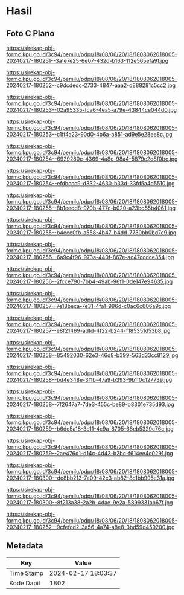# Hasil

## Foto C Plano

https://sirekap-obj-formc.kpu.go.id/3c94/pemilu/pdpr/18/08/06/20/18/1808062018005-20240217-180251--3a1e7e25-6e07-432d-b163-112e565efa9f.jpg

https://sirekap-obj-formc.kpu.go.id/3c94/pemilu/pdpr/18/08/06/20/18/1808062018005-20240217-180252--c9dcdedc-2733-4847-aaa2-d888281c5cc2.jpg

https://sirekap-obj-formc.kpu.go.id/3c94/pemilu/pdpr/18/08/06/20/18/1808062018005-20240217-180253--02a95335-fca6-4ea5-a79e-43844ce044d0.jpg

https://sirekap-obj-formc.kpu.go.id/3c94/pemilu/pdpr/18/08/06/20/18/1808062018005-20240217-180253--c1ff4a23-90d0-4b6a-a851-ad9e5e28ee8c.jpg

https://sirekap-obj-formc.kpu.go.id/3c94/pemilu/pdpr/18/08/06/20/18/1808062018005-20240217-180254--6929280e-4369-4a8e-98a4-5879c2d8f0bc.jpg

https://sirekap-obj-formc.kpu.go.id/3c94/pemilu/pdpr/18/08/06/20/18/1808062018005-20240217-180254--efdbccc9-d332-4630-b33d-33fd5a4d5510.jpg

https://sirekap-obj-formc.kpu.go.id/3c94/pemilu/pdpr/18/08/06/20/18/1808062018005-20240217-180255--8b1eedd8-970b-477c-b020-a23bd55b4061.jpg

https://sirekap-obj-formc.kpu.go.id/3c94/pemilu/pdpr/18/08/06/20/18/1808062018005-20240217-180255--b4eee0fb-a558-4b47-b4dd-7730bb0bd7c9.jpg

https://sirekap-obj-formc.kpu.go.id/3c94/pemilu/pdpr/18/08/06/20/18/1808062018005-20240217-180256--6a9c4f96-973a-440f-867e-ac47ccdce354.jpg

https://sirekap-obj-formc.kpu.go.id/3c94/pemilu/pdpr/18/08/06/20/18/1808062018005-20240217-180256--2fcce790-7bb4-49ab-96f1-0de147e94635.jpg

https://sirekap-obj-formc.kpu.go.id/3c94/pemilu/pdpr/18/08/06/20/18/1808062018005-20240217-180257--7e18beca-7e31-4fa1-996d-c0ac6c606a9c.jpg

https://sirekap-obj-formc.kpu.go.id/3c94/pemilu/pdpr/18/08/06/20/18/1808062018005-20240217-180257--e8f21469-adfd-4f22-b244-f185351d53b8.jpg

https://sirekap-obj-formc.kpu.go.id/3c94/pemilu/pdpr/18/08/06/20/18/1808062018005-20240217-180258--85492030-62e3-46d8-b399-563d33cc8129.jpg

https://sirekap-obj-formc.kpu.go.id/3c94/pemilu/pdpr/18/08/06/20/18/1808062018005-20240217-180258--bd4e348e-3f1b-47a9-b393-9b1f0c127739.jpg

https://sirekap-obj-formc.kpu.go.id/3c94/pemilu/pdpr/18/08/06/20/18/1808062018005-20240217-180258--7f2647a7-7de3-455c-be89-b8301e735d93.jpg

https://sirekap-obj-formc.kpu.go.id/3c94/pemilu/pdpr/18/08/06/20/18/1808062018005-20240217-180259--b6de5a18-3e11-4c9a-8705-68eb5329c76c.jpg

https://sirekap-obj-formc.kpu.go.id/3c94/pemilu/pdpr/18/08/06/20/18/1808062018005-20240217-180259--2ae476d1-d14c-4d43-b2bc-f614ee4c0291.jpg

https://sirekap-obj-formc.kpu.go.id/3c94/pemilu/pdpr/18/08/06/20/18/1808062018005-20240217-180300--de8bb213-7a09-42c3-ab82-8c1bb995e31a.jpg

https://sirekap-obj-formc.kpu.go.id/3c94/pemilu/pdpr/18/08/06/20/18/1808062018005-20240217-180300--8f213a38-2a2b-4dae-9e2a-5899331ab67f.jpg

https://sirekap-obj-formc.kpu.go.id/3c94/pemilu/pdpr/18/08/06/20/18/1808062018005-20240217-180252--9cfefcd2-3a56-4a74-a8e8-3bd59d459200.jpg


## Metadata

| Key        | Value               |
| ---------- | ------------------- |
| Time Stamp | 2024-02-17 18:03:37 |
| Kode Dapil | 1802                |



